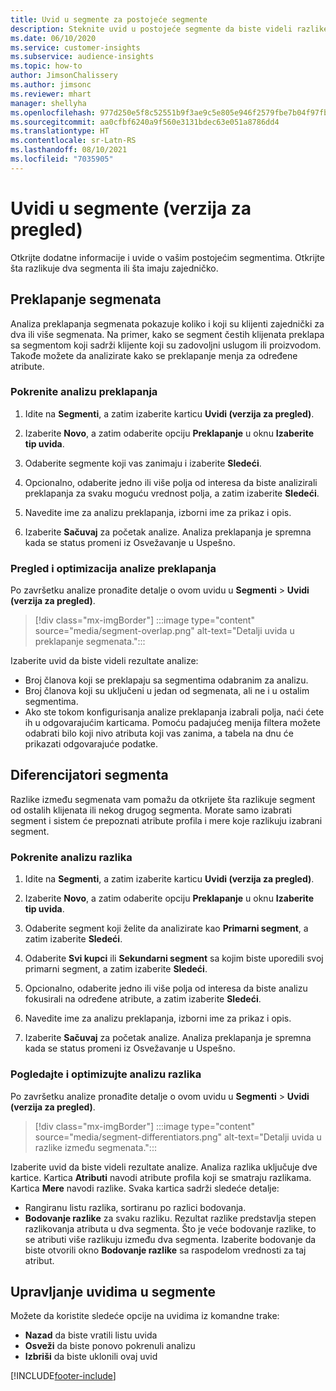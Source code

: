 ```yaml
---
title: Uvid u segmente za postojeće segmente
description: Steknite uvid u postojeće segmente da biste videli razlike i zajedničke karakteristike.
ms.date: 06/10/2020
ms.service: customer-insights
ms.subservice: audience-insights
ms.topic: how-to
author: JimsonChalissery
ms.author: jimsonc
ms.reviewer: mhart
manager: shellyha
ms.openlocfilehash: 977d250e5f8c52551b9f3ae9c5e805e946f2579fbe7b04f97fbac880debbac2a
ms.sourcegitcommit: aa0cfbf6240a9f560e3131bdec63e051a8786dd4
ms.translationtype: HT
ms.contentlocale: sr-Latn-RS
ms.lasthandoff: 08/10/2021
ms.locfileid: "7035905"
---
```

# <a name="segment-insights-preview"></a>Uvidi u segmente (verzija za pregled)

Otkrijte dodatne informacije i uvide o vašim postojećim segmentima. Otkrijte šta razlikuje dva segmenta ili šta imaju zajedničko.

## <a name="segment-overlap"></a>Preklapanje segmenata

Analiza preklapanja segmenata pokazuje koliko i koji su klijenti zajednički za dva ili više segmenata. Na primer, kako se segment čestih klijenata preklapa sa segmentom koji sadrži klijente koji su zadovoljni uslugom ili proizvodom.
Takođe možete da analizirate kako se preklapanje menja za određene atribute.

### <a name="run-an-overlap-analysis"></a>Pokrenite analizu preklapanja

1. Idite na **Segmenti**, a zatim izaberite karticu **Uvidi (verzija za pregled)**.

1. Izaberite **Novo**, a zatim odaberite opciju **Preklapanje** u oknu **Izaberite tip uvida**.

1. Odaberite segmente koji vas zanimaju i izaberite **Sledeći**.

1. Opcionalno, odaberite jedno ili više polja od interesa da biste analizirali preklapanja za svaku moguću vrednost polja, a zatim izaberite **Sledeći**.

1. Navedite ime za analizu preklapanja, izborni ime za prikaz i opis.

1. Izaberite **Sačuvaj** za početak analize. Analiza preklapanja je spremna kada se status promeni iz Osvežavanje u Uspešno.

### <a name="view-and-optimize-an-overlap-analysis"></a>Pregled i optimizacija analize preklapanja

Po završetku analize pronađite detalje o ovom uvidu u **Segmenti** > **Uvidi (verzija za pregled)**.

> [!div class="mx-imgBorder"]
> :::image type="content" source="media/segment-overlap.png" alt-text="Detalji uvida u preklapanje segmenata.":::

Izaberite uvid da biste videli rezultate analize:

- Broj članova koji se preklapaju sa segmentima odabranim za analizu.
- Broj članova koji su uključeni u jedan od segmenata, ali ne i u ostalim segmentima.
- Ako ste tokom konfigurisanja analize preklapanja izabrali polja, naći ćete ih u odgovarajućim karticama. Pomoću padajućeg menija filtera možete odabrati bilo koji nivo atributa koji vas zanima, a tabela na dnu će prikazati odgovarajuće podatke.

## <a name="segment-differentiators"></a>Diferencijatori segmenta

Razlike između segmenata vam pomažu da otkrijete šta razlikuje segment od ostalih klijenata ili nekog drugog segmenta. Morate samo izabrati segment i sistem će prepoznati atribute profila i mere koje razlikuju izabrani segment.

### <a name="run-a-differentiator-analysis"></a>Pokrenite analizu razlika

1. Idite na **Segmenti**, a zatim izaberite karticu **Uvidi (verzija za pregled)**.

1. Izaberite **Novo**, a zatim odaberite opciju **Preklapanje** u oknu **Izaberite tip uvida**.

1. Odaberite segment koji želite da analizirate kao **Primarni segment**, a zatim izaberite **Sledeći**.

1. Odaberite **Svi kupci** ili **Sekundarni segment** sa kojim biste uporedili svoj primarni segment, a zatim izaberite **Sledeći**.

1. Opcionalno, odaberite jedno ili više polja od interesa da biste analizu fokusirali na određene atribute, a zatim izaberite **Sledeći**.

1. Navedite ime za analizu preklapanja, izborni ime za prikaz i opis.

1. Izaberite **Sačuvaj** za početak analize. Analiza preklapanja je spremna kada se status promeni iz Osvežavanje u Uspešno.

### <a name="view-and-optimize-a-differentiators-analysis"></a>Pogledajte i optimizujte analizu razlika

Po završetku analize pronađite detalje o ovom uvidu u **Segmenti** > **Uvidi (verzija za pregled)**.

> [!div class="mx-imgBorder"]
> :::image type="content" source="media/segment-differentiators.png" alt-text="Detalji uvida u razlike između segmenata.":::

Izaberite uvid da biste videli rezultate analize. Analiza razlika uključuje dve kartice. Kartica **Atributi** navodi atribute profila koji se smatraju razlikama. Kartica **Mere** navodi razlike. Svaka kartica sadrži sledeće detalje:

- Rangiranu listu razlika, sortiranu po razlici bodovanja.
- **Bodovanje razlike** za svaku razliku. Rezultat razlike predstavlja stepen razlikovanja atributa u dva segmenta. Što je veće bodovanje razlike, to se atributi više razlikuju između dva segmenta. Izaberite bodovanje da biste otvorili okno **Bodovanje razlike** sa raspodelom vrednosti za taj atribut.

## <a name="manage-segment-insights"></a>Upravljanje uvidima u segmente

Možete da koristite sledeće opcije na uvidima iz komandne trake:

- **Nazad** da biste vratili listu uvida
- **Osveži** da biste ponovo pokrenuli analizu
- **Izbriši** da biste uklonili ovaj uvid


[!INCLUDE[footer-include](../includes/footer-banner.md)]
